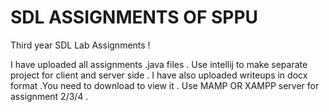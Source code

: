 # SDL ASSIGNMENTS OF SPPU

Third year SDL  Lab Assignments !

I have uploaded all assignments .java files . Use intellij to make separate project for client and server side .
I have also uploaded writeups in docx format .You need to download to view it .
Use MAMP OR XAMPP server for assignment 2/3/4 .
